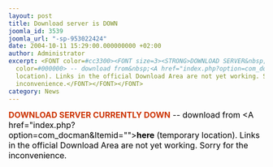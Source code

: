 ```yaml
---
layout: post
title: Download server is DOWN
joomla_id: 3539
joomla_url: "-sp-953022424"
date: 2004-10-11 15:29:00.000000000 +02:00
author: Administrator
excerpt: <FONT color=#cc3300><FONT size=3><STRONG>DOWNLOAD SERVER&nbsp;CURRENTLY DOWN</STRONG><FONT
  color=#000000> -- download from&nbsp;<A href="index.php?option=com_docman&Itemid=""><STRONG>here</STRONG></A>&nbsp;(temporary
  location). Links in the official Download Area are not yet working. Sorry for the
  inconvenience.</FONT></FONT></FONT>
category: News
---
```

<FONT color=#cc3300><FONT size=3><STRONG>DOWNLOAD SERVER&nbsp;CURRENTLY DOWN</STRONG><FONT color=#000000> -- download from&nbsp;<A href="index.php?option=com_docman&Itemid=""><STRONG>here</STRONG></A>&nbsp;(temporary location). Links in the official Download Area are not yet working. Sorry for the inconvenience.</FONT></FONT></FONT> 
